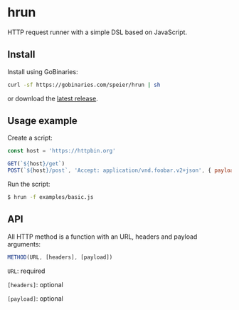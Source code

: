 # hrun

HTTP request runner with a simple DSL based on JavaScript.

## Install

Install using GoBinaries:

```sh
curl -sf https://gobinaries.com/speier/hrun | sh
```

or download the [latest release](https://github.com/speier/hrun/releases).

## Usage example

Create a script:

```js
const host = 'https://httpbin.org'

GET(`${host}/get`)
POST(`${host}/post`, 'Accept: application/vnd.foobar.v2+json', { payload: { data: 'foobar' }})
```

Run the script:

```sh
$ hrun -f examples/basic.js
```

## API

All HTTP method is a function with an URL, headers and payload arguments:

```js
METHOD(URL, [headers], [payload])
```

`URL`: required

`[headers]`: optional

`[payload]`: optional
